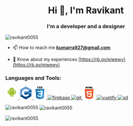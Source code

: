 <h1 align="center">Hi 👋, I'm Ravikant</h1>
<h3 align="center">I'm a developer and a designer</h3>

<p align="left"> <img src="https://komarev.com/ghpvc/?username=ravikant0055&label=Profile%20views&color=0e75b6&style=flat" alt="ravikant0055" /> </p>

- 📫 How to reach me **kumarra927@gmail.com**

- 📄 Know about my experiences [https://rb.gy/ejwewy](https://rb.gy/ejwewy)


<h3 align="left">Languages and Tools:</h3>
<p align="left"> <a href="https://developer.android.com" target="_blank"> <img src="https://raw.githubusercontent.com/devicons/devicon/master/icons/android/android-original-wordmark.svg" alt="android" width="40" height="40"/> </a> <a href="https://www.w3schools.com/cpp/" target="_blank"> <img src="https://raw.githubusercontent.com/devicons/devicon/master/icons/cplusplus/cplusplus-original.svg" alt="cplusplus" width="40" height="40"/> </a> <a href="https://www.w3schools.com/css/" target="_blank"> <img src="https://raw.githubusercontent.com/devicons/devicon/master/icons/css3/css3-original-wordmark.svg" alt="css3" width="40" height="40"/> </a> <a href="https://firebase.google.com/" target="_blank"> <img src="https://www.vectorlogo.zone/logos/firebase/firebase-icon.svg" alt="firebase" width="40" height="40"/> </a> <a href="https://git-scm.com/" target="_blank"> <img src="https://www.vectorlogo.zone/logos/git-scm/git-scm-icon.svg" alt="git" width="40" height="40"/> </a> <a href="https://www.w3.org/html/" target="_blank"> <img src="https://raw.githubusercontent.com/devicons/devicon/master/icons/html5/html5-original-wordmark.svg" alt="html5" width="40" height="40"/> </a> <a href="https://vuetifyjs.com/en/" target="_blank"> <img src="https://bestofjs.org/logos/vuetify.svg" alt="vuetify" width="40" height="40"/> </a> <a href="https://www.adobe.com/products/xd.html" target="_blank"> <img src="https://cdn.worldvectorlogo.com/logos/adobe-xd.svg" alt="xd" width="40" height="40"/> </a> </p>

<p><img align="left" src="https://github-readme-stats.vercel.app/api/top-langs?username=ravikant0055&show_icons=true&locale=en&layout=compact" alt="ravikant0055" /></p>

<p>&nbsp;<img align="center" src="https://github-readme-stats.vercel.app/api?username=ravikant0055&show_icons=true&locale=en" alt="ravikant0055" /></p>

<p><img align="center" src="https://github-readme-streak-stats.herokuapp.com/?user=ravikant0055&" alt="ravikant0055" /></p>

